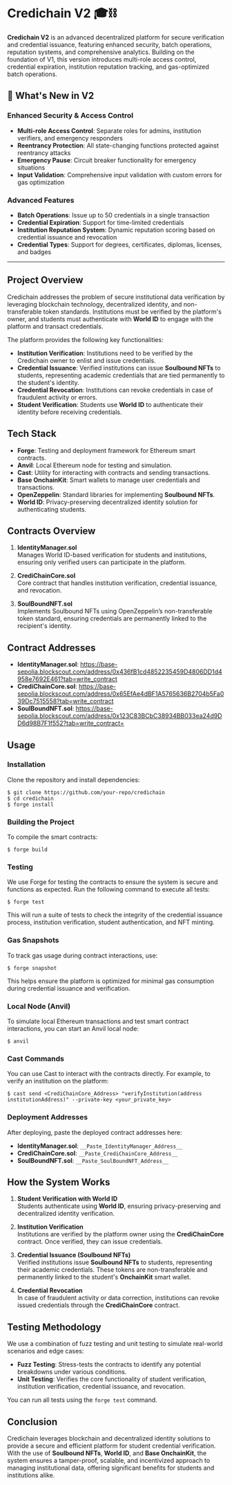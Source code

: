 # Credichain V2 🎓⛓️

**Credichain V2** is an advanced decentralized platform for secure verification and credential issuance, featuring enhanced security, batch operations, reputation systems, and comprehensive analytics. Building on the foundation of V1, this version introduces multi-role access control, credential expiration, institution reputation tracking, and gas-optimized batch operations.

## 🚀 What's New in V2

### Enhanced Security & Access Control
- **Multi-role Access Control**: Separate roles for admins, institution verifiers, and emergency responders
- **Reentrancy Protection**: All state-changing functions protected against reentrancy attacks
- **Emergency Pause**: Circuit breaker functionality for emergency situations
- **Input Validation**: Comprehensive input validation with custom errors for gas optimization

### Advanced Features
- **Batch Operations**: Issue up to 50 credentials in a single transaction
- **Credential Expiration**: Support for time-limited credentials
- **Institution Reputation System**: Dynamic reputation scoring based on credential issuance and revocation
- **Credential Types**: Support for degrees, certificates, diplomas, licenses, and badges


-----------------------------------------------------------------------------------------

## Project Overview

Credichain addresses the problem of secure institutional data verification by leveraging blockchain technology, decentralized identity, and non-transferable token standards. Institutions must be verified by the platform's owner, and students must authenticate with **World ID** to engage with the platform and transact credentials.

The platform provides the following key functionalities:
- **Institution Verification**: Institutions need to be verified by the Credichain owner to enlist and issue credentials.
- **Credential Issuance**: Verified institutions can issue **Soulbound NFTs** to students, representing academic credentials that are tied permanently to the student's identity.
- **Credential Revocation**: Institutions can revoke credentials in case of fraudulent activity or errors.
- **Student Verification**: Students use **World ID** to authenticate their identity before receiving credentials.

## Tech Stack

- **Forge**: Testing and deployment framework for Ethereum smart contracts.
- **Anvil**: Local Ethereum node for testing and simulation.
- **Cast**: Utility for interacting with contracts and sending transactions.
- **Base OnchainKit**: Smart wallets to manage user credentials and transactions.
- **OpenZeppelin**: Standard libraries for implementing **Soulbound NFTs**.
- **World ID**: Privacy-preserving decentralized identity solution for authenticating students.

## Contracts Overview

1. **IdentityManager.sol**  
   Manages World ID-based verification for students and institutions, ensuring only verified users can participate in the platform.
   
2. **CrediChainCore.sol**  
   Core contract that handles institution verification, credential issuance, and revocation.

3. **SoulBoundNFT.sol**  
   Implements Soulbound NFTs using OpenZeppelin’s non-transferable token standard, ensuring credentials are permanently linked to the recipient's identity.

## Contract Addresses

- **IdentityManager.sol**: https://base-sepolia.blockscout.com/address/0x436fB1cd4852235459D4806DD1d4958e7692E461?tab=write_contract
- **CrediChainCore.sol**: https://base-sepolia.blockscout.com/address/0x65EfAe4dBF1A5765636B2704b5Fa039Dc7515558?tab=write_contract
- **SoulBoundNFT.sol**: https://base-sepolia.blockscout.com/address/0x123C83BCbC38934BB033ea24d9DD6d98B7F1f552?tab=write_contract=

## Usage

### Installation

Clone the repository and install dependencies:

```shell
$ git clone https://github.com/your-repo/credichain
$ cd credichain
$ forge install
```

### Building the Project

To compile the smart contracts:

```shell
$ forge build
```

### Testing

We use Forge for testing the contracts to ensure the system is secure and functions as expected. Run the following command to execute all tests:

```shell
$ forge test
```

This will run a suite of tests to check the integrity of the credential issuance process, institution verification, student authentication, and NFT minting.

### Gas Snapshots

To track gas usage during contract interactions, use:

```shell
$ forge snapshot
```

This helps ensure the platform is optimized for minimal gas consumption during credential issuance and verification.

### Local Node (Anvil)

To simulate local Ethereum transactions and test smart contract interactions, you can start an Anvil local node:

```shell
$ anvil
```



### Cast Commands

You can use Cast to interact with the contracts directly. For example, to verify an institution on the platform:

```shell
$ cast send <CrediChainCore_Address> "verifyInstitution(address institutionAddress)" --private-key <your_private_key>
```



### Deployment Addresses

After deploying, paste the deployed contract addresses here:

- **IdentityManager.sol**: `__Paste_IdentityManager_Address__`
- **CrediChainCore.sol**: `__Paste_CrediChainCore_Address__`
- **SoulBoundNFT.sol**: `__Paste_SoulBoundNFT_Address__`

## How the System Works

1. **Student Verification with World ID**  
   Students authenticate using **World ID**, ensuring privacy-preserving and decentralized identity verification.

2. **Institution Verification**  
   Institutions are verified by the platform owner using the **CrediChainCore** contract. Once verified, they can issue credentials.

3. **Credential Issuance (Soulbound NFTs)**  
   Verified institutions issue **Soulbound NFTs** to students, representing their academic credentials. These tokens are non-transferable and permanently linked to the student's **OnchainKit** smart wallet.

4. **Credential Revocation**  
   In case of fraudulent activity or data correction, institutions can revoke issued credentials through the **CrediChainCore** contract.

## Testing Methodology

We use a combination of fuzz testing and unit testing to simulate real-world scenarios and edge cases:

- **Fuzz Testing**: Stress-tests the contracts to identify any potential breakdowns under various conditions.
- **Unit Testing**: Verifies the core functionality of student verification, institution verification, credential issuance, and revocation.

You can run all tests using the `forge test` command.

## Conclusion

Credichain leverages blockchain and decentralized identity solutions to provide a secure and efficient platform for student credential verification. With the use of **Soulbound NFTs**, **World ID**, and **Base OnchainKit**, the system ensures a tamper-proof, scalable, and incentivized approach to managing institutional data, offering significant benefits for students and institutions alike.
